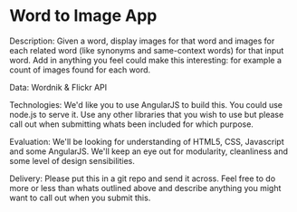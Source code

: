 Word to Image App
=================

Description: 
Given a word, display images for that word and images for each related word (like synonyms and same-context words) for that input word. Add in anything you feel could make this interesting: for example a count of images found for each word.

Data:
Wordnik & Flickr API

Technologies:
We'd like you to use AngularJS to build this. You could use node.js to serve it. Use any other libraries that you wish to use but please call out when submitting whats been included for which purpose.

Evaluation:
We'll be looking for understanding of HTML5, CSS, Javascript and some AngularJS. We'll keep an eye out for modularity, cleanliness and some level of design sensibilities. 

Delivery:
Please put this in a git repo and send it across. Feel free to do more or less than whats outlined above and describe anything you might want to call out when you submit this.